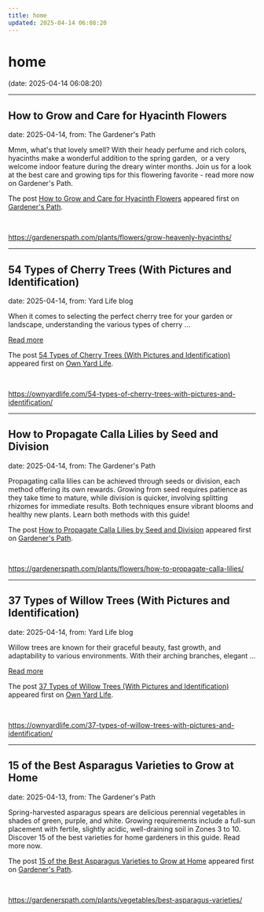 ```yaml
---
title: home
updated: 2025-04-14 06:08:20
---
```


# home

(date: 2025-04-14 06:08:20)

---

## How to Grow and Care for Hyacinth Flowers

date: 2025-04-14, from: The Gardener's Path

<p>Mmm, what's that lovely smell? With their heady perfume and rich colors, hyacinths make a wonderful addition to the spring garden,  or a very welcome indoor feature during the dreary winter months. Join us for a look at the best care and growing tips for this flowering favorite - read more now on Gardener's Path.</p>
<p>The post <a href="https://gardenerspath.com/plants/flowers/grow-heavenly-hyacinths/">How to Grow and Care for Hyacinth Flowers</a> appeared first on <a href="https://gardenerspath.com">Gardener&#039;s Path</a>.</p>
 

<br> 

<https://gardenerspath.com/plants/flowers/grow-heavenly-hyacinths/>

---

## 54 Types of Cherry Trees (With Pictures and Identification)

date: 2025-04-14, from: Yard Life blog

<p>When it comes to selecting the perfect cherry tree for your garden or landscape, understanding the various types of cherry ... </p>
<p class="read-more-container"><a title="54 Types of Cherry Trees (With Pictures and Identification)" class="read-more button" href="https://ownyardlife.com/54-types-of-cherry-trees-with-pictures-and-identification/#more-27041" aria-label="Read more about 54 Types of Cherry Trees (With Pictures and Identification)">Read more</a></p>
<p>The post <a href="https://ownyardlife.com/54-types-of-cherry-trees-with-pictures-and-identification/">54 Types of Cherry Trees (With Pictures and Identification)</a> appeared first on <a href="https://ownyardlife.com">Own Yard Life</a>.</p>
 

<br> 

<https://ownyardlife.com/54-types-of-cherry-trees-with-pictures-and-identification/>

---

## How to Propagate Calla Lilies by Seed and Division

date: 2025-04-14, from: The Gardener's Path

<p>Propagating calla lilies can be achieved through seeds or division, each method offering its own rewards. Growing from seed requires patience as they take time to mature, while division is quicker, involving splitting rhizomes for immediate results. Both techniques ensure vibrant blooms and healthy new plants. Learn both methods with this guide!</p>
<p>The post <a href="https://gardenerspath.com/plants/flowers/how-to-propagate-calla-lilies/">How to Propagate Calla Lilies by Seed and Division</a> appeared first on <a href="https://gardenerspath.com">Gardener&#039;s Path</a>.</p>
 

<br> 

<https://gardenerspath.com/plants/flowers/how-to-propagate-calla-lilies/>

---

## 37 Types of Willow Trees (With Pictures and Identification)

date: 2025-04-14, from: Yard Life blog

<p>Willow trees are known for their graceful beauty, fast growth, and adaptability to various environments. With their arching branches, elegant ... </p>
<p class="read-more-container"><a title="37 Types of Willow Trees (With Pictures and Identification)" class="read-more button" href="https://ownyardlife.com/37-types-of-willow-trees-with-pictures-and-identification/#more-26995" aria-label="Read more about 37 Types of Willow Trees (With Pictures and Identification)">Read more</a></p>
<p>The post <a href="https://ownyardlife.com/37-types-of-willow-trees-with-pictures-and-identification/">37 Types of Willow Trees (With Pictures and Identification)</a> appeared first on <a href="https://ownyardlife.com">Own Yard Life</a>.</p>
 

<br> 

<https://ownyardlife.com/37-types-of-willow-trees-with-pictures-and-identification/>

---

## 15 of the Best Asparagus Varieties to Grow at Home

date: 2025-04-13, from: The Gardener's Path

<p>Spring-harvested asparagus spears are delicious perennial vegetables in shades of green, purple, and white. Growing requirements include a full-sun placement with fertile, slightly acidic, well-draining soil in Zones 3 to 10. Discover 15 of the best varieties for home gardeners in this guide. Read more now.</p>
<p>The post <a href="https://gardenerspath.com/plants/vegetables/best-asparagus-varieties/">15 of the Best Asparagus Varieties to Grow at Home</a> appeared first on <a href="https://gardenerspath.com">Gardener&#039;s Path</a>.</p>
 

<br> 

<https://gardenerspath.com/plants/vegetables/best-asparagus-varieties/>

